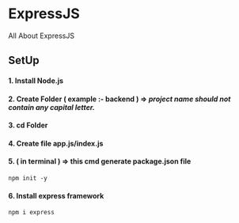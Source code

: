 # ExpressJS
All About ExpressJS


## SetUp

#### 1. Install Node.js
#### 2. Create Folder ( example :- backend ) => _project name should not contain any capital letter._
#### 3. cd Folder
#### 4. Create file app.js/index.js
#### 5.  ( in terminal ) => this cmd generate package.json file
    npm init -y
   
#### 6. Install express framework
    npm i express
